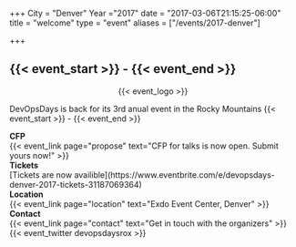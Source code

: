 +++
City = "Denver"
Year ="2017"
date = "2017-03-06T21:15:25-06:00"
title = "welcome"
type = "event"
aliases = ["/events/2017-denver"]


+++

<h2>{{< event_start >}} - {{< event_end >}}</h2>

<div style="text-align:center;">
  {{< event_logo >}}
</div>

DevOpsDays is back for its 3rd anual event in the Rocky Mountains {{< event_start >}} - {{< event_end >}}

<div class = "row">
  <div class = "col-md-2">
    <strong>CFP</strong>
  </div>
  <div class = "col-md-8">
    {{< event_link page="propose" text="CFP for talks is now open. Submit yours now!" >}}
  </div>
</div>
<div class = "row">
  <div class = "col-md-2">
    <strong>Tickets</strong>
  </div>
  <div class = "col-md-8">
    [Tickets are now availible](https://www.eventbrite.com/e/devopsdays-denver-2017-tickets-31187069364)
  </div>
</div>
<div class = "row">
  <div class = "col-md-2">
    <strong>Location</strong>
  </div>
  <div class = "col-md-8">
    {{< event_link page="location" text="Exdo Event Center, Denver" >}}
  </div>
</div>
<div class = "row">
  <div class = "col-md-2">
    <strong>Contact</strong>
  </div>
  <div class = "col-md-8">
    {{< event_link page="contact" text="Get in touch with the organizers" >}}
  </div>
</div>
<!-- add your city twitter name here without the @ sign -->
{{< event_twitter devopsdaysrox >}}
